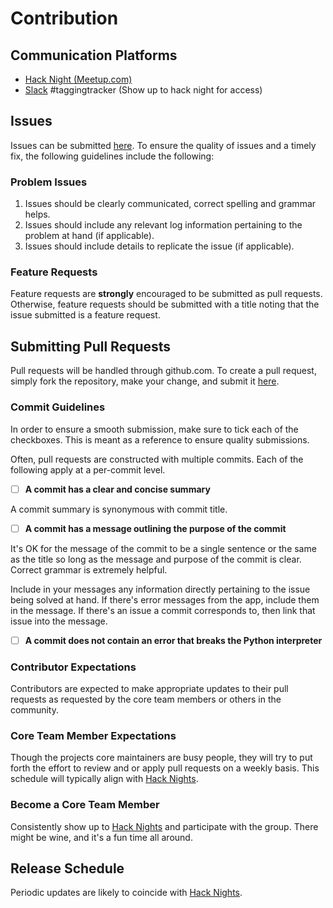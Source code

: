 # Contribution

## Communication Platforms
* [Hack Night (Meetup.com)](http://www.meetup.com/KCBrigade/)
* [Slack](https://codeforkc.slack.com/) #taggingtracker (Show up to hack night
 for access)

## Issues
Issues can be submitted [here](https://github.com/codeforkansascity/tagging-tracker/issues).
 To ensure the quality of issues and a timely fix, the following guidelines
 include the following:

### Problem Issues
1. Issues should be clearly communicated, correct spelling and grammar helps.
1. Issues should include any relevant log information pertaining to the
 problem at hand (if applicable).
1. Issues should include details to replicate the issue (if applicable).

### Feature Requests
Feature requests are **strongly** encouraged to be submitted as pull requests.
 Otherwise, feature requests should be submitted with a title noting that the
 issue submitted is a feature request.

## Submitting Pull Requests
Pull requests will be handled through github.com. To create a pull request,
 simply fork the repository, make your change, and submit it
 [here](https://github.com/codeforkansascity/tagging-tracker/pulls).

### Commit Guidelines
In order to ensure a smooth submission, make sure to tick each of the
 checkboxes. This is meant as a reference to ensure quality submissions.

Often, pull requests are constructed with multiple commits. Each of the
 following apply at a per-commit level.

- [ ] **A commit has a clear and concise summary**

A commit summary is synonymous with commit title.

- [ ] **A commit has a message outlining the purpose of the commit**

It's OK for the message of the commit to be a single sentence or the
 same as the title so long as the message and purpose of the commit is clear.
 Correct grammar is extremely helpful.

Include in your messages any information directly pertaining to the issue
 being solved at hand. If there's error messages from the app, include them
 in the message. If there's an issue a commit corresponds to, then link that
 issue into the message.

- [ ] **A commit does not contain an error that breaks the Python interpreter**

### Contributor Expectations
Contributors are expected to make appropriate updates to their pull requests
 as requested by the core team members or others in the community.

### Core Team Member Expectations
Though the projects core maintainers are busy people, they will try to put
 forth the effort to review and or apply pull requests on a weekly basis.
 This schedule will typically align
 with [Hack Nights](http://www.meetup.com/KCBrigade/).

### Become a Core Team Member
Consistently show up to [Hack Nights](http://www.meetup.com/KCBrigade/)
 and participate with the group. There might be wine, and it's a fun time all
 around.

## Release Schedule
Periodic updates are likely to coincide with
 [Hack Nights](http://www.meetup.com/KCBrigade/).

